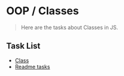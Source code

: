 # OOP / Classes

> Here are the tasks about Classes in JS.

## Task List

- [Class](https://github.com/Vahan11/ACA-Lessons/tree/main/lesson-17-27-05-2021/class)
- [Readme tasks](https://github.com/Vahan11/ACA-Lessons/tree/main/Lessons/lesson-17-27-05-2021/readme-tasks)